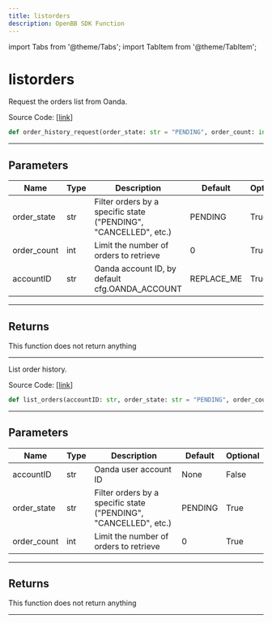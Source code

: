 ```yaml
---
title: listorders
description: OpenBB SDK Function
---
```


import Tabs from '@theme/Tabs';
import TabItem from '@theme/TabItem';

# listorders

<Tabs>
<TabItem value="model" label="Model" default>

Request the orders list from Oanda.

Source Code: [[link](https://github.com/OpenBB-finance/OpenBBTerminal/tree/main/openbb_terminal/forex/oanda/oanda_model.py#L225)]

```python
def order_history_request(order_state: str = "PENDING", order_count: int = 0, accountID: str = "REPLACE_ME") -> Union[pd.DataFrame, bool]
```

---

## Parameters

| Name | Type | Description | Default | Optional |
| ---- | ---- | ----------- | ------- | -------- |
| order_state | str | Filter orders by a specific state ("PENDING", "CANCELLED", etc.) | PENDING | True |
| order_count | int | Limit the number of orders to retrieve | 0 | True |
| accountID | str | Oanda account ID, by default cfg.OANDA_ACCOUNT | REPLACE_ME | True |


---

## Returns

This function does not return anything

---



</TabItem>
<TabItem value="view" label="View">

List order history.

Source Code: [[link](https://github.com/OpenBB-finance/OpenBBTerminal/tree/main/openbb_terminal/forex/oanda/oanda_view.py#L153)]

```python
def list_orders(accountID: str, order_state: str = "PENDING", order_count: int = 0) -> None
```

---

## Parameters

| Name | Type | Description | Default | Optional |
| ---- | ---- | ----------- | ------- | -------- |
| accountID | str | Oanda user account ID | None | False |
| order_state | str | Filter orders by a specific state ("PENDING", "CANCELLED", etc.) | PENDING | True |
| order_count | int | Limit the number of orders to retrieve | 0 | True |


---

## Returns

This function does not return anything

---



</TabItem>
</Tabs>